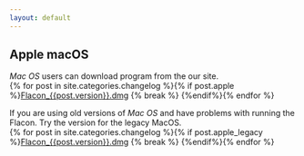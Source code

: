 ```yaml
---
layout: default
---
```


## Apple macOS
_Mac OS_ users can download program from the our site.<br>
{% for post in site.categories.changelog %}{% if post.apple %}[Flacon_{{post.version}}.dmg](https://github.com/flacon/flacon/releases/download/v{{post.version}}/Flacon_{{post.version}}.dmg)
{% break %}
{%endif%}{% endfor %}
<br>

If you are using old versions of _Mac OS_ and have problems with running the Flacon. Try the version for the legacy MacOS.<br>
{% for post in site.categories.changelog %}{% if post.apple_legacy %}[Flacon_{{post.version}}.dmg](https://github.com/flacon/flacon/releases/download/v{{post.version}}/Flacon_{{post.version}}-LegacyOS.dmg)
{% break %}
{%endif%}{% endfor %}
